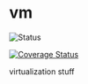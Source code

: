 vm
==

![Status](https://api.travis-ci.org/sinfallas/vm.svg) 

[![Coverage Status](https://coveralls.io/repos/sinfallas/vm/badge.svg?branch=master&service=github)](https://coveralls.io/github/sinfallas/vm?branch=master)

virtualization stuff
